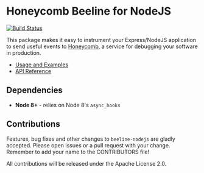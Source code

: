 # Honeycomb Beeline for NodeJS

[![Build Status](https://travis-ci.org/honeycombio/beeline-nodejs.svg?branch=master)](https://travis-ci.org/honeycombio/beeline-nodejs)

This package makes it easy to instrument your Express/NodeJS application to send useful events to [Honeycomb](https://honeycomb.io), a service for debugging your software in production.

* [Usage and Examples](https://docs.honeycomb.io/getting-data-in/beelines/nodejs-beeline/)
* [API Reference](https://doc.esdoc.org/github.com/honeycombio/libhoney-js/)

## Dependencies

* **Node 8+** - relies on Node 8's `async_hooks`

## Contributions

Features, bug fixes and other changes to `beeline-nodejs` are gladly accepted. Please
open issues or a pull request with your change. Remember to add your name to the
CONTRIBUTORS file!

All contributions will be released under the Apache License 2.0.
